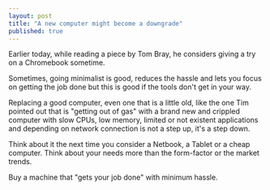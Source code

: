 ```yaml
---
layout: post
title: "A new computer might become a downgrade"
published: true
---
```


Earlier today, while reading a piece by Tom Bray, he considers giving a try on a Chromebook sometime.

Sometimes, going minimalist is good, reduces the hassle and lets you focus on getting the job done but this is good if the tools don't get in your way.

Replacing a good computer, even one that is a little old, like the one Tim pointed out that is "getting out of gas" with a brand new and crippled computer with slow CPUs, low memory, limited or not existent applications and depending on network connection is not a step up, it's a step down.

Think about it the next time you consider a Netbook, a Tablet or a cheap computer. Think about your needs more than the form-factor or the market trends. 

Buy a machine that "gets your job done" with minimum hassle.
